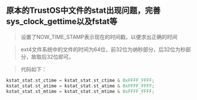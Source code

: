 ## 原本的TrustOS中文件的stat出现问题，完善sys_clock_gettime以及fstat等

> 设置了NOW_TIME_STAMP表示现在的时间戳，以便求出正确的时间

> ext4文件系统中的文件的时间为64位，前32位为纳秒部分，后32位为秒部分，故取后32位即可。

> 代码如下： 
```rust
kstat_stat.st_ctime = kstat_stat.st_ctime & 0xFFFF_FFFF;
kstat_stat.st_atime = kstat_stat.st_atime & 0xFFFF_FFFF;
kstat_stat.st_mtime = kstat_stat.st_mtime & 0xFFFF_FFFF;
```
